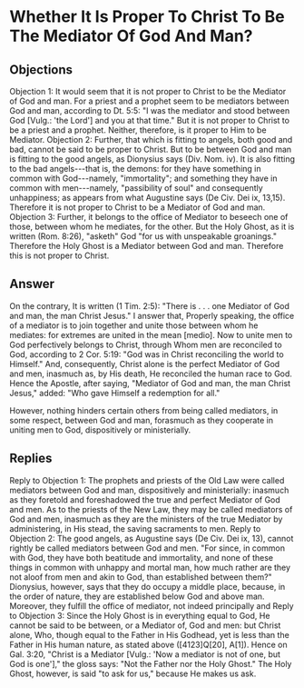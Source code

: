 # Whether It Is Proper To Christ To Be The Mediator Of God And Man?
## Objections
Objection 1: It would seem that it is not proper to Christ to be the Mediator of God and man. For a priest and a prophet seem to be mediators between God and man, according to Dt. 5:5: "I was the mediator and stood between God [Vulg.: 'the Lord'] and you at that time." But it is not proper to Christ to be a priest and a prophet. Neither, therefore, is it proper to Him to be Mediator.
Objection 2: Further, that which is fitting to angels, both good and bad, cannot be said to be proper to Christ. But to be between God and man is fitting to the good angels, as Dionysius says (Div. Nom. iv). It is also fitting to the bad angels---that is, the demons: for they have something in common with God---namely, "immortality"; and something they have in common with men---namely, "passibility of soul" and consequently unhappiness; as appears from what Augustine says (De Civ. Dei ix, 13,15). Therefore it is not proper to Christ to be a Mediator of God and man.
Objection 3: Further, it belongs to the office of Mediator to beseech one of those, between whom he mediates, for the other. But the Holy Ghost, as it is written (Rom. 8:26), "asketh" God "for us with unspeakable groanings." Therefore the Holy Ghost is a Mediator between God and man. Therefore this is not proper to Christ.
## Answer
On the contrary, It is written (1 Tim. 2:5): "There is . . . one Mediator of God and man, the man Christ Jesus."
I answer that, Properly speaking, the office of a mediator is to join together and unite those between whom he mediates: for extremes are united in the mean [medio]. Now to unite men to God perfectively belongs to Christ, through Whom men are reconciled to God, according to 2 Cor. 5:19: "God was in Christ reconciling the world to Himself." And, consequently, Christ alone is the perfect Mediator of God and men, inasmuch as, by His death, He reconciled the human race to God. Hence the Apostle, after saying, "Mediator of God and man, the man Christ Jesus," added: "Who gave Himself a redemption for all."

However, nothing hinders certain others from being called mediators, in some respect, between God and man, forasmuch as they cooperate in uniting men to God, dispositively or ministerially.
## Replies
Reply to Objection 1: The prophets and priests of the Old Law were called mediators between God and man, dispositively and ministerially: inasmuch as they foretold and foreshadowed the true and perfect Mediator of God and men. As to the priests of the New Law, they may be called mediators of God and men, inasmuch as they are the ministers of the true Mediator by administering, in His stead, the saving sacraments to men.
Reply to Objection 2: The good angels, as Augustine says (De Civ. Dei ix, 13), cannot rightly be called mediators between God and men. "For since, in common with God, they have both beatitude and immortality, and none of these things in common with unhappy and mortal man, how much rather are they not aloof from men and akin to God, than established between them?" Dionysius, however, says that they do occupy a middle place, because, in the order of nature, they are established below God and above man. Moreover, they fulfill the office of mediator, not indeed principally and
Reply to Objection 3: Since the Holy Ghost is in everything equal to God, He cannot be said to be between, or a Mediator of, God and men: but Christ alone, Who, though equal to the Father in His Godhead, yet is less than the Father in His human nature, as stated above ([4123]Q[20], A[1]). Hence on Gal. 3:20, "Christ is a Mediator [Vulg.: 'Now a mediator is not of one, but God is one']," the gloss says: "Not the Father nor the Holy Ghost." The Holy Ghost, however, is said "to ask for us," because He makes us ask.